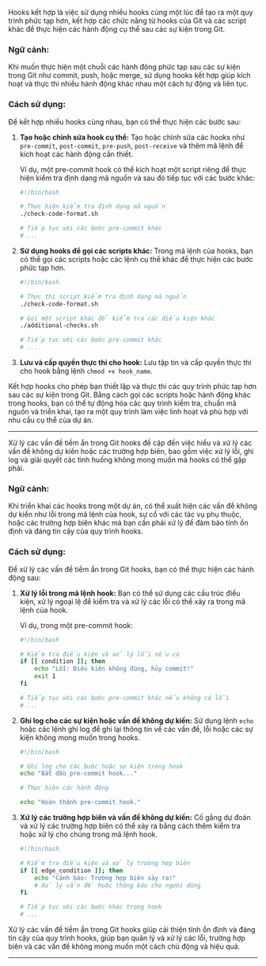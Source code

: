 Hooks kết hợp là việc sử dụng nhiều hooks cùng một lúc để tạo ra một quy trình phức tạp hơn, kết hợp các chức năng từ hooks của Git và các script khác để thực hiện các hành động cụ thể sau các sự kiện trong Git.

### Ngữ cảnh:

Khi muốn thực hiện một chuỗi các hành động phức tạp sau các sự kiện trong Git như commit, push, hoặc merge, sử dụng hooks kết hợp giúp kích hoạt và thực thi nhiều hành động khác nhau một cách tự động và liên tục.

### Cách sử dụng:

Để kết hợp nhiều hooks cùng nhau, bạn có thể thực hiện các bước sau:

1. **Tạo hoặc chỉnh sửa hook cụ thể:**
   Tạo hoặc chỉnh sửa các hooks như `pre-commit`, `post-commit`, `pre-push`, `post-receive` và thêm mã lệnh để kích hoạt các hành động cần thiết.

   Ví dụ, một pre-commit hook có thể kích hoạt một script riêng để thực hiện kiểm tra định dạng mã nguồn và sau đó tiếp tục với các bước khác:

   ```bash
   #!/bin/bash

   # Thực hiện kiểm tra định dạng mã nguồn
   ./check-code-format.sh

   # Tiếp tục với các bước pre-commit khác
   # ...
   ```

2. **Sử dụng hooks để gọi các scripts khác:**
   Trong mã lệnh của hooks, bạn có thể gọi các scripts hoặc các lệnh cụ thể khác để thực hiện các bước phức tạp hơn.

   ```bash
   #!/bin/bash

   # Thực thi script kiểm tra định dạng mã nguồn
   ./check-code-format.sh

   # Gọi một script khác để kiểm tra các điều kiện khác
   ./additional-checks.sh

   # Tiếp tục với các bước pre-commit khác
   # ...
   ```

3. **Lưu và cấp quyền thực thi cho hook:**
   Lưu tập tin và cấp quyền thực thi cho hook bằng lệnh `chmod +x hook_name`.

Kết hợp hooks cho phép bạn thiết lập và thực thi các quy trình phức tạp hơn sau các sự kiện trong Git. Bằng cách gọi các scripts hoặc hành động khác trong hooks, bạn có thể tự động hóa các quy trình kiểm tra, chuẩn mã nguồn và triển khai, tạo ra một quy trình làm việc linh hoạt và phù hợp với nhu cầu cụ thể của dự án.

---

Xử lý các vấn đề tiềm ẩn trong Git hooks đề cập đến việc hiểu và xử lý các vấn đề không dự kiến hoặc các trường hợp biên, bao gồm việc xử lý lỗi, ghi log và giải quyết các tình huống không mong muốn mà hooks có thể gặp phải.

### Ngữ cảnh:

Khi triển khai các hooks trong một dự án, có thể xuất hiện các vấn đề không dự kiến như lỗi trong mã lệnh của hook, sự cố với các tác vụ phụ thuộc, hoặc các trường hợp biên khác mà bạn cần phải xử lý để đảm bảo tính ổn định và đáng tin cậy của quy trình hooks.

### Cách sử dụng:

Để xử lý các vấn đề tiềm ẩn trong Git hooks, bạn có thể thực hiện các hành động sau:

1. **Xử lý lỗi trong mã lệnh hook:**
   Bạn có thể sử dụng các cấu trúc điều kiện, xử lý ngoại lệ để kiểm tra và xử lý các lỗi có thể xảy ra trong mã lệnh của hook.

   Ví dụ, trong một pre-commit hook:

   ```bash
   #!/bin/bash

   # Kiểm tra điều kiện và xử lý lỗi nếu có
   if [[ condition ]]; then
       echo "Lỗi: Điều kiện không đúng, hủy commit!"
       exit 1
   fi

   # Tiếp tục với các bước pre-commit khác nếu không có lỗi
   # ...
   ```

2. **Ghi log cho các sự kiện hoặc vấn đề không dự kiến:**
   Sử dụng lệnh `echo` hoặc các lệnh ghi log để ghi lại thông tin về các vấn đề, lỗi hoặc các sự kiện không mong muốn trong hooks.

   ```bash
   #!/bin/bash

   # Ghi log cho các bước hoặc sự kiện trong hook
   echo "Bắt đầu pre-commit hook..."

   # Thực hiện các hành động

   echo "Hoàn thành pre-commit hook."
   ```

3. **Xử lý các trường hợp biên và vấn đề không dự kiến:**
   Cố gắng dự đoán và xử lý các trường hợp biên có thể xảy ra bằng cách thêm kiểm tra hoặc xử lý cho chúng trong mã lệnh hook.

   ```bash
   #!/bin/bash

   # Kiểm tra điều kiện và xử lý trường hợp biên
   if [[ edge_condition ]]; then
       echo "Cảnh báo: Trường hợp biên xảy ra!"
       # Xử lý vấn đề hoặc thông báo cho người dùng
   fi

   # Tiếp tục với các bước khác trong hook
   # ...
   ```

Xử lý các vấn đề tiềm ẩn trong Git hooks giúp cải thiện tính ổn định và đáng tin cậy của quy trình hooks, giúp bạn quản lý và xử lý các lỗi, trường hợp biên và các vấn đề không mong muốn một cách chủ động và hiệu quả.

---

